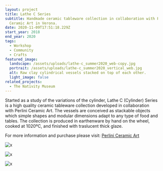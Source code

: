 ```yaml
---
layout: project
title: Lathe C Series
subtitle: Handmade ceramic tableware collection in collaboration with Perlini
  Ceramic Art in Verona.
date: 2020-11-09T17:51:18.229Z
start_year: 2018
end_year: 2020
tags:
  - Workshop
  - Community
  - Crafts
featured_image:
  landscape: /assets/uploads/lathe-c_summer2020_web-copy.jpg
  portrait: /assets/uploads/lathe-c_summer2020_vertical_web.jpg
  alt: Raw clay cylindrical vessels stacked on top of each other.
  light_image: false
related_projects:
  - The Nativity Museum
---
```

Started as a study of the variations of the cylinder, Lathe C (Cylinder) Series is a high quality ceramic tableware collection developed in collaboration with Perlini Ceramic Art. The vessels are conceived as stackable objects which simple shapes and modular dimensions adapt to any type of food and tables. The collection is produced in earthenware by hand on the wheel, cooked at 1020ºC, and finished with traslucent thick glaze.

For more information and purchase please visit: [Perlini Ceramic Art](http://www.perliniceramicart.com/)



![x](/assets/uploads/ac06b66e-3c10-4a53-bcf9-97f008350225-2-2.jpeg "x")

![x](/assets/uploads/img_7729.jpeg "x")

![x](/assets/uploads/img_2142.jpeg "x")